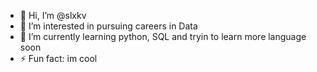 - 👋 Hi, I’m @slxkv
- 👀 I’m interested in pursuing careers in Data
- 🌱 I’m currently learning python, SQL and tryin to learn more language soon
- ⚡ Fun fact: im cool

<!---
slxkv/slxkv is a ✨ special ✨ repository because its `README.md` (this file) appears on your GitHub profile.
You can click the Preview link to take a look at your changes.
--->
